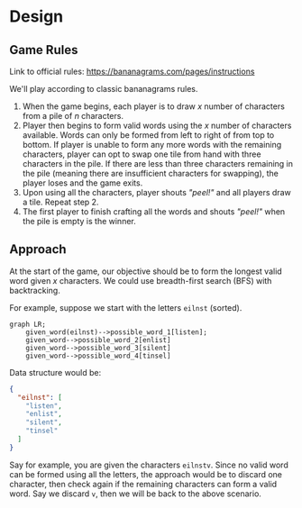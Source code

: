 # Design

## Game Rules
Link to official rules: https://bananagrams.com/pages/instructions

We'll play according to classic bananagrams rules.

1. When the game begins, each player is to draw _x_ number of characters from a pile of _n_ characters.
2. Player then begins to form valid words using the _x_ number of characters available. Words can only be formed from left to right of from top to bottom. If player is unable to form any more words with the remaining characters, player can opt to swap one tile from hand with three characters in the pile. If there are less than three characters remaining in the pile (meaning there are insufficient characters for swapping), the player loses and the game exits.
3. Upon using all the characters, player shouts _"peel!"_ and all players draw a tile. Repeat step 2.
4. The first player to finish crafting all the words and shouts _"peel!"_ when the pile is empty is the winner.

## Approach
At the start of the game, our objective should be to form the longest valid word given _x_ characters. We could use breadth-first search (BFS) with backtracking.

For example, suppose we start with the letters `eilnst` (sorted).
```mermaid
graph LR;
    given_word(eilnst)-->possible_word_1[listen];
    given_word-->possible_word_2[enlist]
    given_word-->possible_word_3[silent]
    given_word-->possible_word_4[tinsel]
```

Data structure would be: 
```json
{ 
  "eilnst": [
    "listen",
    "enlist",
    "silent",
    "tinsel"
  ]
}
```

Say for example, you are given the characters `eilnstv`. Since no valid word can be formed using all the letters, the approach would be to discard one character, then check again if the remaining characters can form a valid word. Say we discard `v`, then we will be back to the above scenario.
